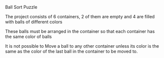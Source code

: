 Ball Sort Puzzle

The project consists of 6 containers, 2 of them are empty and 4 are
filled with balls of different colors

These balls must be arranged in the container so that each container
has the same color of balls

It is not possible to Move a ball to any other container unless its color is
the same as the color of the last ball in the container to be moved to.

